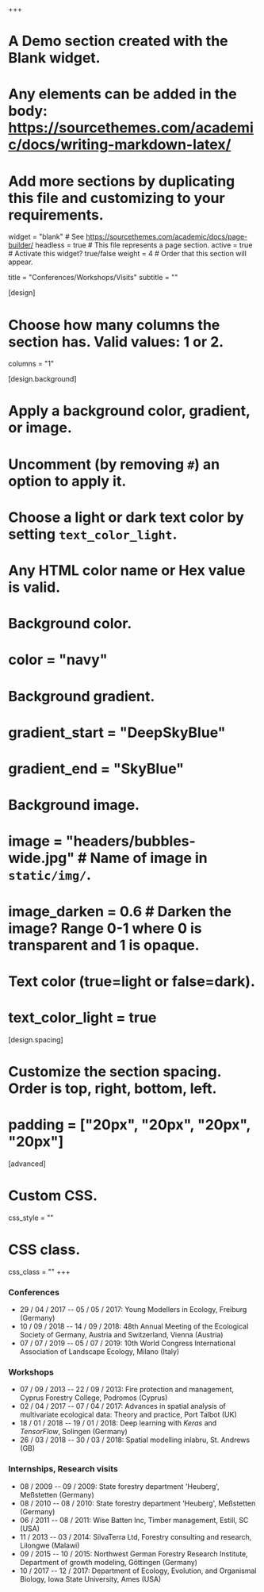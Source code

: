 +++
# A Demo section created with the Blank widget.
# Any elements can be added in the body: https://sourcethemes.com/academic/docs/writing-markdown-latex/
# Add more sections by duplicating this file and customizing to your requirements.

widget = "blank"  # See https://sourcethemes.com/academic/docs/page-builder/
headless = true  # This file represents a page section.
active = true  # Activate this widget? true/false
weight = 4  # Order that this section will appear.

title = "Conferences/Workshops/Visits"
subtitle = ""

[design]
  # Choose how many columns the section has. Valid values: 1 or 2.
  columns = "1"

[design.background]
  # Apply a background color, gradient, or image.
  #   Uncomment (by removing `#`) an option to apply it.
  #   Choose a light or dark text color by setting `text_color_light`.
  #   Any HTML color name or Hex value is valid.

  # Background color.
  # color = "navy"
  
  # Background gradient.
  # gradient_start = "DeepSkyBlue"
  # gradient_end = "SkyBlue"
  
  # Background image.
  # image = "headers/bubbles-wide.jpg"  # Name of image in `static/img/`.
  # image_darken = 0.6  # Darken the image? Range 0-1 where 0 is transparent and 1 is opaque.

  # Text color (true=light or false=dark).
  # text_color_light = true

[design.spacing]
  # Customize the section spacing. Order is top, right, bottom, left.
  # padding = ["20px", "20px", "20px", "20px"]

[advanced]
 # Custom CSS. 
 css_style = ""
 
 # CSS class.
 css_class = ""
+++

### Conferences
- 29 / 04 / 2017 -- 05 / 05 / 2017: Young Modellers in Ecology, Freiburg (Germany)
- 10 / 09 / 2018 -- 14 / 09 / 2018: 48th Annual Meeting of the Ecological Society of Germany, Austria and Switzerland, Vienna (Austria)
- 07 / 07 / 2019 -- 05 / 07 / 2019: 10th World Congress International Association of Landscape Ecology, Milano (Italy)
	
### Workshops
- 07 / 09 / 2013 -- 22 / 09 / 2013: Fire protection and management, Cyprus Forestry College, Podromos (Cyprus)
- 02 / 04 / 2017 -- 07 / 04 / 2017: Advances in spatial analysis of multivariate ecological data: Theory and practice, Port Talbot (UK)
- 18 / 01 / 2018 -- 19 / 01 / 2018: Deep learning with *Keras* and *TensorFlow*, Solingen (Germany) 
- 26 / 03 / 2018 -- 30 / 03 / 2018: Spatial modelling inlabru, St. Andrews (GB)	

### Internships, Research visits
- 08 / 2009 -- 09 / 2009: State forestry department 'Heuberg', Meßstetten (Germany) 
- 08 / 2010 -- 08 / 2010: State forestry department 'Heuberg', Meßstetten (Germany)  
- 06 / 2011 -- 08 / 2011: Wise Batten Inc, Timber management, Estill, SC (USA)
- 11 / 2013 -- 03 / 2014: SilvaTerra Ltd, Forestry consulting and research, Lilongwe (Malawi)
- 09 / 2015 -- 10 / 2015: Northwest German Forestry Research Institute, Department of growth modeling, Göttingen (Germany)
- 10 / 2017 -- 12 / 2017: Department of Ecology, Evolution, and Organismal Biology, Iowa State University, Ames (USA)
  
  
